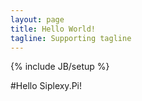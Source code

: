 ```yaml
---
layout: page
title: Hello World!
tagline: Supporting tagline
---
```

{% include JB/setup %}

#Hello Siplexy.Pi!